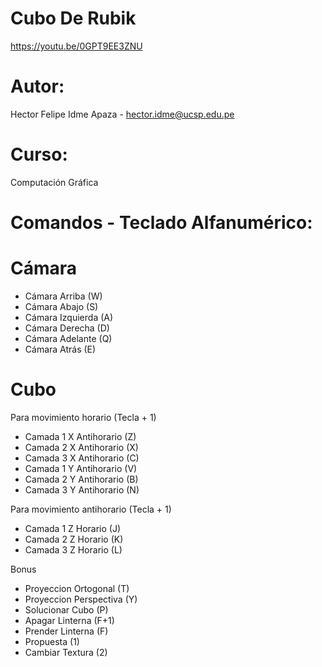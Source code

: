 # Cubo De Rubik
https://youtu.be/0GPT9EE3ZNU
# Autor: 
Hector Felipe Idme Apaza  - hector.idme@ucsp.edu.pe
# Curso:
Computación Gráfica
# Comandos - Teclado Alfanumérico:
# Cámara
- Cámara Arriba (W)
- Cámara Abajo (S)
- Cámara Izquierda (A)
- Cámara Derecha (D)
- Cámara Adelante (Q) 
- Cámara Atrás (E)
# Cubo
Para movimiento horario (Tecla + 1)
- Camada 1 X Antihorario (Z)
- Camada 2 X Antihorario (X)
- Camada 3 X Antihorario (C)
- Camada 1 Y Antihorario (V)
- Camada 2 Y Antihorario (B)
- Camada 3 Y Antihorario (N)

Para movimiento antihorario (Tecla + 1)

- Camada 1 Z Horario (J)
- Camada 2 Z Horario (K)
- Camada 3 Z Horario (L)

Bonus

- Proyeccion Ortogonal (T)
- Proyeccion Perspectiva (Y)
- Solucionar Cubo (P)
- Apagar Linterna (F+1)
- Prender Linterna (F)
- Propuesta  (1)
- Cambiar Textura (2)
